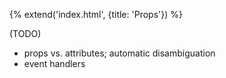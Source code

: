 {% extend('index.html', {title: 'Props'}) %}

(TODO)

* props vs. attributes; automatic disambiguation
* event handlers
